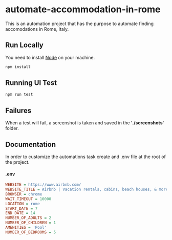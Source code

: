 # automate-accommodation-in-rome

This is an automation project that has the purpose to automate finding accomodations in Rome, Italy.

## Run Locally
You need to install [Node](https://nodejs.org/en/) on your machine. 

```sh
npm install
```

## Running UI Test

```sh
npm run test
```

## Failures

When a test will fail, a screenshot is taken and saved in the __'./screenshots'__ folder.

## Documentation

In order to customize the automations task create and .env file at the root of the project.

#### .env

```ini
WEBSITE = https://www.airbnb.com/
WEBSITE_TITLE = Airbnb | Vacation rentals, cabins, beach houses, & more
BROWSER = chrome
WAIT_TIMEOUT = 10000
LOCATION = rome
START_DATE = 7
END_DATE = 14
NUMBER_OF_ADULTS = 2
NUMBER_OF_CHILDREN = 1
AMENITIES = 'Pool'
NUMBER_OF_BEDROOMS = 5
  
```
